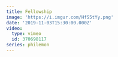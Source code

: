 ```yaml
---
title: Fellowship
image: 'https://i.imgur.com/HfS5tYy.png'
date: '2019-11-03T15:30:00.000Z'
video:
  type: vimeo
  id: 370698117
series: philemon
---
```


